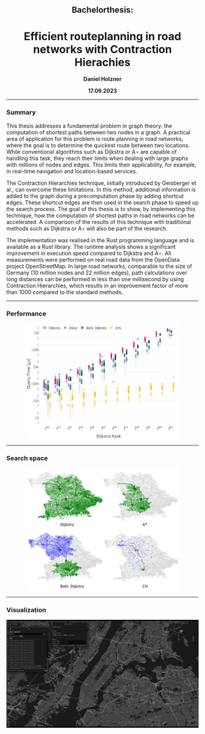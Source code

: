 <h2 align="center">Bachelorthesis:</h2>
<h1 align="center">Efficient routeplanning in road networks with Contraction Hierachies</h1>

<p align="center"><b>Daniel Holzner</b></p>
<p align="center"><b>17.09.2023</b></p>

---

### Summary
This thesis addresses a fundamental problem in graph theory: the computation of shortest
paths between two nodes in a graph. A practical area of application for this problem is route
planning in road networks, where the goal is to determine the quickest route between two
locations. While conventional algorithms such as Dijkstra or A⋆ are capable of handling this
task, they reach their limits when dealing with large graphs with millions of nodes and edges.
This limits their applicability, for example, in real-time navigation and
location-based services.

The Contraction Hierarchies technique, initially introduced by Geisberger et al., can overcome
these limitations. In this method, additional information is added to the graph during a
precomputation phase by adding shortcut edges. These shortcut edges are then used in the
search phase to speed up the search process. The goal of this thesis is to show, by implementing
this technique, how the computation of shortest paths in road networks can be accelerated. A
comparison of the results of this technique with traditional methods such as Dijkstra or A⋆ will
also be part of the research.

The implementation was realised in the Rust programming language and is available as a Rust
library. The runtime analysis shows a significant improvement in execution speed compared
to Dijkstra and A⋆. All measurements were performed on real road data from the OpenData
project OpenStreetMap. In large road networks, comparable to the size of Germany (10 million
nodes and 22 million edges), path calculations over long distances can be performed in less
than one millisecond by using Contraction Hierarchies, which results in an improvement factor
of more than 1000 compared to the standard methods.

---
### Performance
<p align="center">
<img src="assets/boxplot_rank_log.png" alt="drawing" width="80%"/>
</p>

--- 
### Search space

<p float="left" align="center">
  <img src="assets/search_spaces.png" width="80%"/>
</p>

---
### Visualization
<!-- ![demo video](assets/graph_viz_demo.mp4) -->
[![Watch the demo](assets/demo_thumbnail.png)](assets/graph_viz_demo.mp4)

